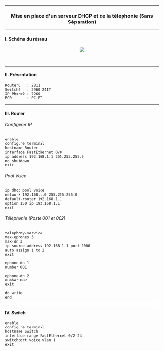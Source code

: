 ------------------------------------------------------------------------------------------------------------------------------------------------------------------------------------------------
### <p align='center'> Mise en place d'un serveur DHCP et de la téléphonie (Sans Séparation)</p>



------------------------------------------------------------------------------------------------------------------------------------------------------------------------------------------------
#### I. Schéma du réseau
<p align='center'><img src='https://github.com/dexter74/Cisco/assets/35907/bfaf84e8-ccb3-4716-8b7d-4a1cd55ccbcc'></p>
<br />

------------------------------------------------------------------------------------------------------------------------------------------------------------------------------------------------
#### II. Présentation
```
Router0   : 2811
Switch0   : 2960-24IT
IP Phone0 : 7960 
PC0       : PC-PT
```

------------------------------------------------------------------------------------------------------------------------------------------------------------------------------------------------
#### III. Router
###### Configurer IP
```
enable
configure terminal
hostname Router
interface FastEthernet 0/0
ip address 192.168.1.1 255.255.255.0
no shutdown
exit
```

###### Pool Voice
```
ip dhcp pool voice
network 192.168.1.0 255.255.255.0
default-router 192.168.1.1
option 150 ip 192.168.1.1
exit
```

###### Téléphonie (Poste 001 et 002)
```
telephony-service
max-ephones 3
max-dn 3
ip source-address 192.168.1.1 port 2000
auto assign 1 to 2
exit

ephone-dn 1
number 001

ephone-dn 2
number 002
exit

do write
end
```


------------------------------------------------------------------------------------------------------------------------------------------------------------------------------------------------
#### IV. Switch
```
enable
configure terminal
hostname Switch
interface range FastEthernet 0/2-24
switchport voice vlan 1
exit
```
